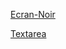 [Ecran-Noir](https://0xybo.github.io/html/Ecran%20noir.html)

[Textarea](https://0xybo.github.io/html/page%20vierge.html)
